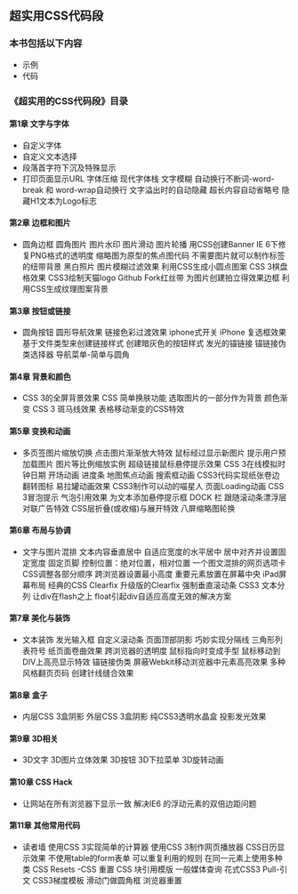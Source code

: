## 超实用CSS代码段
### 本书包括以下内容

* 示例
* 代码


### 《超实用的CSS代码段》目录
#### 第1章  文字与字体* 自定义字体* 自定义文本选择* 段落首字符下沉及特殊显示* 打印页面显示URL字体压缩现代字体栈文字模糊自动换行不断词-word-break 和 word-wrap自动换行文字溢出时的自动隐藏超长内容自动省略号隐藏H1文本为Logo标志
#### 第2章  边框和图片* 圆角边框圆角图片图片水印图片滑动图片轮播用CSS创建BannerIE 6下修复PNG格式的透明度缩略图为原型的焦点图代码不需要图片就可以制作标签的纽带背景黑白照片图片模糊过滤效果利用CSS生成小圆点图案CSS 3棋盘格效果CSS3绘制天猫logoGithub Fork红丝带为图片创建拍立得效果边框利用CSS生成纹理图案背景#### 第3章  按钮或链接* 圆角按钮圆形导航效果链接色彩过渡效果iphone式开关iPhone 复选框效果基于文件类型来创建链接样式创建暗灰色的按钮样式发光的锚链接锚链接伪类选择器导航菜单-简单与圆角#### 第4章  背景和颜色* CSS 3的全屏背景效果CSS 简单换肤功能选取图片的一部分作为背景颜色渐变CSS 3 斑马线效果表格移动渐变的CSS特效#### 第5章  变换和动画* 多页签图片缩放切换点击图片渐渐放大特效鼠标经过显示新图片提示用户预加载图片图片等比例缩放实例超级链接鼠标悬停提示效果CSS 3在线模拟时钟日期开场动画进度条地图焦点动画搜索框动画CSS3代码实现纸张卷边翻转图标易拉罐动画效果CSS3制作可以动的喵星人页面Loading动画CSS 3冒泡提示   气泡引用效果为文本添加悬停提示框DOCK 栏跟随滚动条漂浮层对联广告特效CSS层折叠(或收缩)与展开特效八屏缩略图轮换#### 第6章 布局与协调* 文字与图片混排文本内容垂直居中自适应宽度的水平居中居中对齐并设置固定宽度固定页脚控制位置：绝对位置，相对位置一个图文混排的网页选项卡CSS调整各部分顺序跨浏览器设置最小高度重要元素放置在屏幕中央iPad屏幕布局经典的CSS Clearfix升级版的Clearfix强制垂直滚动条CSS3 文本分列让div在flash之上float引起div自适应高度无效的解决方案#### 第7章 美化与装饰* 文本装饰发光输入框自定义滚动条页面顶部阴影巧妙实现分隔线三角形列表符号纸页面卷曲效果跨浏览器的透明度鼠标指向时变成手型鼠标移动到DIV上高亮显示特效锚链接伪类屏蔽Webkit移动浏览器中元素高亮效果多种风格翻页页码创建针线缝合效果#### 第8章  盒子* 内层CSS 3盒阴影外层CSS 3盒阴影纯CSS3透明水晶盒投影发光效果#### 第9章 3D相关* 3D文字3D图片立体效果3D按钮3D下拉菜单3D旋转动画#### 第10章  CSS  Hack* 让网站在所有浏览器下显示一致解决IE6 的浮动元素的双倍边距问题#### 第11章  其他常用代码* 读者墙使用CSS 3实现简单的计算器使用CSS 3制作网页播放器CSS日历显示效果不使用table的form表单可以重复利用的规则在同一元素上使用多种类CSS Resets -CSS 重置CSS 块引用模版一般媒体查询花式CSS3 Pull-引文CSS3梯度模板滑动门做圆角框浏览器重置